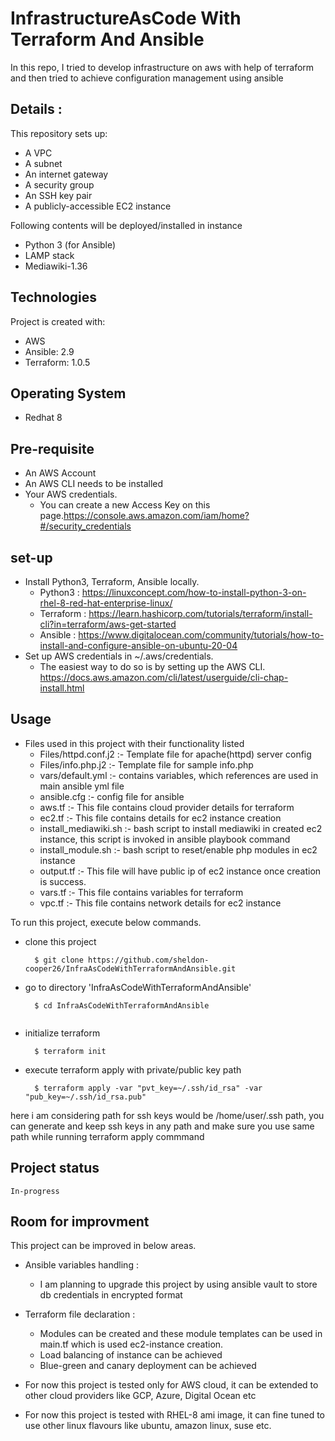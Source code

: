 # InfrastructureAsCode With Terraform And Ansible
In this repo, I tried to develop infrastructure on aws with help of terraform and then tried to achieve configuration management using ansible

## Details :
This repository sets up:

* A VPC
* A subnet
* An internet gateway
* A security group
* An SSH key pair
* A publicly-accessible EC2 instance

Following contents will be deployed/installed in instance
  * Python 3 (for Ansible)
  * LAMP stack
  * Mediawiki-1.36

## Technologies
Project is created with:
* AWS
* Ansible: 2.9
* Terraform: 1.0.5

## Operating System
* Redhat 8

## Pre-requisite
* An AWS Account
* An AWS CLI needs to be installed
* Your AWS credentials. 
  * You can create a new Access Key on this page.https://console.aws.amazon.com/iam/home?#/security_credentials

## set-up
* Install Python3, Terraform, Ansible locally.
   * Python3 : https://linuxconcept.com/how-to-install-python-3-on-rhel-8-red-hat-enterprise-linux/
   * Terraform : https://learn.hashicorp.com/tutorials/terraform/install-cli?in=terraform/aws-get-started
   * Ansible : https://www.digitalocean.com/community/tutorials/how-to-install-and-configure-ansible-on-ubuntu-20-04
* Set up AWS credentials in ~/.aws/credentials.
   * The easiest way to do so is by setting up the AWS CLI. https://docs.aws.amazon.com/cli/latest/userguide/cli-chap-install.html

## Usage
* Files used in this project with their functionality listed
  * Files/httpd.conf.j2 :- Template file for apache(httpd) server config
  * Files/info.php.j2 :- Template file for sample info.php
  * vars/default.yml :- contains variables, which references are used in main ansible yml file
  * ansible.cfg :- config file for ansible
  * aws.tf :- This file contains cloud provider details for terraform
  * ec2.tf :- This file contains details for ec2 instance creation
  * install_mediawiki.sh :- bash script to install mediawiki in created ec2 instance, this script is invoked in ansible playbook command
  * install_module.sh :- bash script to reset/enable php modules in ec2 instance
  * output.tf :- This file will have public ip of ec2 instance once creation is success.
  * vars.tf :- This file contains variables for terraform
  * vpc.tf :- This file contains network details for ec2 instance

To run this project, execute below commands.
  * clone this project
    ```
      $ git clone https://github.com/sheldon-cooper26/InfraAsCodeWithTerraformAndAnsible.git  
    ```
  * go to directory 'InfraAsCodeWithTerraformAndAnsible'
    ```
      $ cd InfraAsCodeWithTerraformAndAnsible
  
    ```
  * initialize terraform
    ```
      $ terraform init  
    ```
  * execute terraform apply with private/public key path
    ```
      $ terraform apply -var "pvt_key=~/.ssh/id_rsa" -var "pub_key=~/.ssh/id_rsa.pub"
    ``` 
  here i am considering path for ssh keys would be /home/user/.ssh path, you can generate and keep ssh keys in any path and make sure you use same path while running terraform apply commmand
  
## Project status
    In-progress
    
## Room for improvment
This project can be improved in below areas.
* Ansible variables handling :
    * I am planning to upgrade this project by using ansible vault to store db credentials in encrypted format

* Terraform file declaration :
    * Modules can be created and these module templates can be used in main.tf which is used ec2-instance creation.
    * Load balancing of instance can be achieved
    * Blue-green and canary deployment can be achieved
    
* For now this project is tested only for AWS cloud, it can be extended to other cloud providers like GCP, Azure, Digital Ocean etc

* For now this project is tested with RHEL-8 ami image, it can fine tuned to use other linux flavours like ubuntu, amazon linux, suse etc.
  



   

